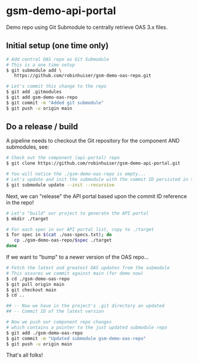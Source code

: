 # gsm-demo-api-portal

Demo repo using Git Submodule to centrally retrieve OAS 3.x files.

## Initial setup (one time only)

~~~bash
# Add central OAS repo as Git Submodule
# This is a one time setup
$ git submodule add \
   https://github.com/robinhuiser/gsm-demo-oas-repo.git

# Let's commit this change to the repo
$ git add .gitmodules
$ git add gsm-demo-oas-repo
$ git commit -m "Added git submodule"
$ git push -u origin main
~~~

## Do a release / build

A pipeline needs to checkout the Git repository for the component AND submodules, see:

~~~bash
# Check out the component (api-portal) repo
$ git clone https://github.com/robinhuiser/gsm-demo-api-portal.git 

# You will notice the ./gsm-demo-oas-repo is empty...
# Let's update and init the submodule with the commit ID persisted in the repo
$ git submodule update --init --recursive
~~~

Next, we can "release" the API portal based upon the commit ID reference in the repo!

~~~bash
# Let's "build" our project to generate the API portal
$ mkdir ./target

# For each spec in our API portal list, copy to ./target
$ for spec in $(cat ./oas-specs.txt); do
   cp ./gsm-demo-oas-repo/$spec ./target
done
~~~

If we want to "bump" to a newer version of the OAS repo...

~~~bash
# Fetch the latest and greatest OAS updates from the submodule
# This assures we commit against main (for demo now)
$ cd ./gsm-demo-oas-repo
$ git pull origin main
$ git checkout main
$ cd ..

## -- Now we have in the project's .git directory an updated 
## -- Commit ID of the latest version

# Now we push our component repo changes 
# which contains a pointer to the just updated submodule repo
$ git add ./gsm-demo-oas-repo
$ git commit -m "Updated submodule gsm-demo-oas-repo"
$ git push -u origin main
~~~

That's all folks!

